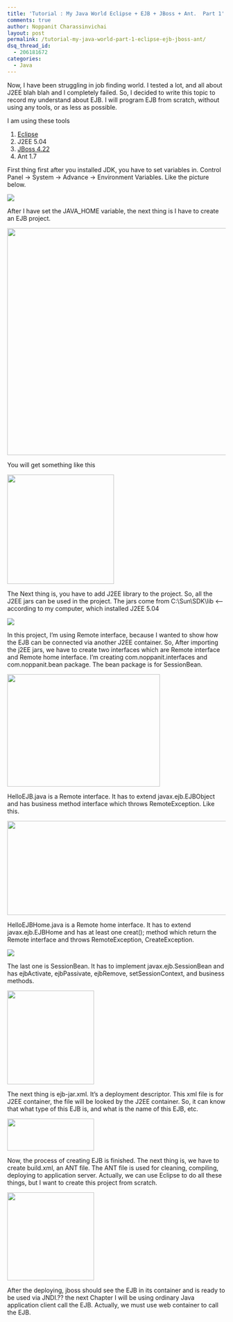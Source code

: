 ```yaml
---
title: 'Tutorial : My Java World Eclipse + EJB + JBoss + Ant.  Part 1'
comments: true
author: Noppanit Charassinvichai
layout: post
permalink: /tutorial-my-java-world-part-1-eclipse-ejb-jboss-ant/
dsq_thread_id:
  - 206181672
categories:
  - Java
---
```

Now, I have been struggling in job finding world. I tested a lot, and all about J2EE blah blah and I completely failed. So, I decided to write this topic to record my understand about EJB. I will program EJB from scratch, without using any tools, or as less as possible.

I am using these tools  
1. [Eclipse][1]  
2. J2EE 5.04  
3. [JBoss 4.22][2]  
4. Ant 1.7

First thing first after you installed JDK, you have to set variables in. Control Panel -> System -> Advance -> Environment Variables. Like the picture below.

![][3]

After I have set the JAVA_HOME variable, the next thing is I have to create an EJB project.

<img src="http://i2.photobucket.com/albums/y41/newbie_toy/2.jpg" height="523" width="618" />

You will get something like this

<img src="http://i2.photobucket.com/albums/y41/newbie_toy/3.jpg" height="252" width="246" />

The Next thing is, you have to add J2EE library to the project. So, all the J2EE jars can be used in the project. The jars come from C:\Sun\SDK\lib <&#8211; according to my computer, which installed J2EE 5.04

![][4]

In this project, I&#8217;m using Remote interface, because I wanted to show how the EJB can be connected via another J2EE container. So, After importing the j2EE jars, we have to create two interfaces which are Remote interface and Remote home interface. I&#8217;m creating com.noppanit.interfaces and com.noppanit.bean package. The bean package is for SessionBean.

<img src="http://i2.photobucket.com/albums/y41/newbie_toy/5.jpg" height="259" width="352" />

HelloEJB.java is a Remote interface. It has to extend javax.ejb.EJBObject and has business method interface which throws RemoteException. Like this.

<img src="http://i2.photobucket.com/albums/y41/newbie_toy/6.jpg" height="217" width="533" />

HelloEJBHome.java is a Remote home interface. It has to extend javax.ejb.EJBHome and has at least one creat(); method which return the Remote interface and throws RemoteException, CreateException.

![][5]

The last one is SessionBean. It has to implement javax.ejb.SessionBean and has ejbActivate, ejbPassivate, ejbRemove, setSessionContext, and business methods.

[<img src="http://i2.photobucket.com/albums/y41/newbie_toy/81.jpg" height="216" width="200" />][6]

The next thing is ejb-jar.xml. It&#8217;s a deployment descriptor. This xml file is for J2EE container, the file will be looked by the J2EE container. So, it can know that what type of this EJB is, and what is the name of this EJB, etc.

[<img src="http://i2.photobucket.com/albums/y41/newbie_toy/91.jpg" height="74" width="200" />][7]

Now, the process of creating EJB is finished. The next thing is, we have to create build.xml, an ANT file. The ANT file is used for cleaning, compiling, deploying to application server. Actually, we can use Eclipse to do all these things, but I want to create this project from scratch.

[<img src="http://i2.photobucket.com/albums/y41/newbie_toy/101.jpg" height="203" width="200" />][8]

After the deploying, jboss should see the EJB in its container and is ready to be used via JNDI.?? the next Chapter I will be using ordinary Java application client call the EJB. Actually, we must use web container to call the EJB.

 [1]: http://www.eclipse.org/downloads/
 [2]: http://labs.jboss.com/projects/download/
 [3]: http://i2.photobucket.com/albums/y41/newbie_toy/1.jpg
 [4]: http://i2.photobucket.com/albums/y41/newbie_toy/4.jpg
 [5]: http://i2.photobucket.com/albums/y41/newbie_toy/7.jpg
 [6]: http://i2.photobucket.com/albums/y41/newbie_toy/8.jpg
 [7]: http://i2.photobucket.com/albums/y41/newbie_toy/9.jpg
 [8]: http://i2.photobucket.com/albums/y41/newbie_toy/10.jpg